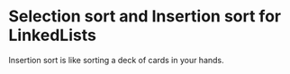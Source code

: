 # Selection sort and Insertion sort for LinkedLists

Insertion sort is like sorting a deck of cards in your hands.
